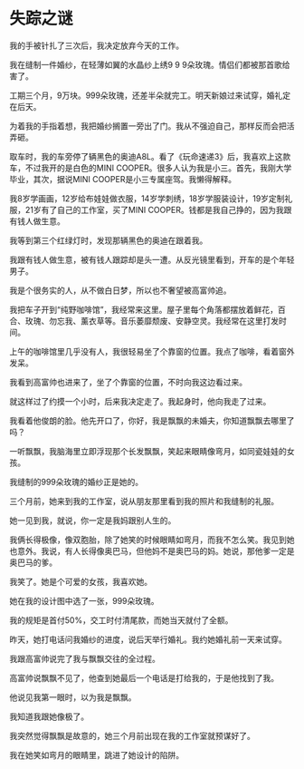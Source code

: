 # 失踪之谜

我的手被针扎了三次后，我决定放弃今天的工作。 

我在缝制一件婚纱，在轻薄如翼的水晶纱上绣9 9 9朵玫瑰。情侣们都被那首歌给害了。 

工期三个月，9万块。999朵玫瑰，还差半朵就完工。明天新娘过来试穿，婚礼定在后天。 

为着我的手指着想，我把婚纱搁置一旁出了门。我从不强迫自己，那样反而会把活弄砸。 

取车时，我的车旁停了辆黑色的奥迪A8L。看了《玩命速递3》后，我喜欢上这款车，不过我开的是白色的MINI COOPER。很多人认为我是小三。首先，我刚大学毕业，其次，据说MINI COOPER是小三专属座驾。我懒得解释。 

我8岁学画画，12岁给布娃娃做衣服，14岁学刺绣，18岁学服装设计，19岁定制礼服，21岁有了自己的工作室，买了MINI COOPER。钱都是我自己挣的，因为我跟有钱人做生意。 

我等到第三个红绿灯时，发现那辆黑色的奥迪在跟着我。 

我跟有钱人做生意，被有钱人跟踪却是头一遭。从反光镜里看到，开车的是个年轻男子。 

我是个很务实的人，从不做白日梦，所以也不奢望被高富帅追。 

我把车子开到“纯野咖啡馆”，我经常来这里。屋子里每个角落都摆放着鲜花，百合、玫瑰、勿忘我、薰衣草等。音乐萎靡颓废、安静空灵。我经常在这里打发时间。 

上午的咖啡馆里几乎没有人，我很轻易坐了个靠窗的位置。我点了咖啡，看着窗外发呆。 

我看到高富帅也进来了，坐了个靠窗的位置，不时向我这边看过来。 

就这样过了约摸一个小时，后来我决定走了。我起身时，他向我走了过来。 

我看着他俊朗的脸。他先开口了，你好，我是飘飘的未婚夫，你知道飘飘去哪里了吗？ 

一听飘飘，我脑海里立即浮现那个长发飘飘，笑起来眼睛像弯月，如同瓷娃娃的女孩。 

我缝制的999朵玫瑰的婚纱正是她的。 

三个月前，她来到我的工作室，说从朋友那里看到我的照片和我缝制的礼服。 

她一见到我，就说，你一定是我妈跟别人生的。 

我俩长得极像，像双胞胎，除了她笑的时候眼睛如弯月，而我不怎么笑。我见到她也意外。我说，有人长得像奥巴马，但他妈不是奥巴马的妈。她说，那他爹一定是奥巴马的爹。 

我笑了。她是个可爱的女孩，我喜欢她。 

她在我的设计图中选了一张，999朵玫瑰。 

我的规矩是首付50%，交工时付清尾款，而她当天就付了全额。 

昨天，她打电话问我婚纱的进度，说后天举行婚礼。我约她婚礼前一天来试穿。 

我跟高富帅说完了我与飘飘交往的全过程。 

高富帅说飘飘不见了，他查到她最后一个电话是打给我的，于是他找到了我。 

他说见我第一眼时，以为我是飘飘。 

我知道我跟她像极了。 

我突然觉得飘飘是故意的，她三个月前出现在我的工作室就预谋好了。 

我在她笑如弯月的眼睛里，跳进了她设计的陷阱。